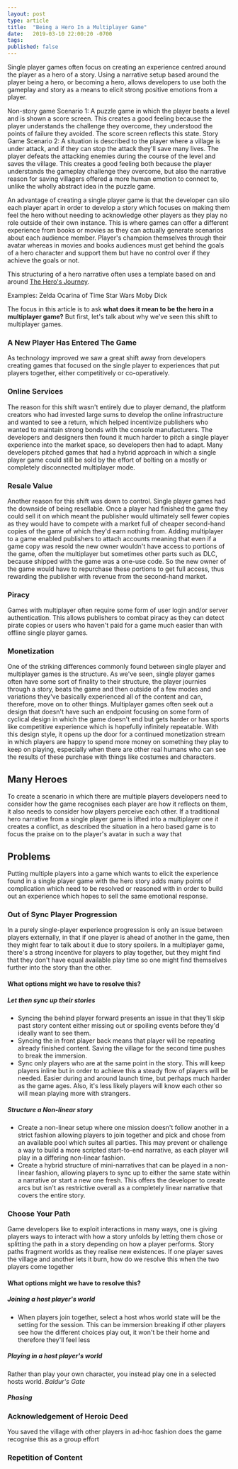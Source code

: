 ```yaml
---
layout: post
type: article
title:  "Being a Hero In a Multiplayer Game"
date:   2019-03-10 22:00:20 -0700
tags:
published: false
---
```

Single player games often focus on creating an experience centred around the player as a hero of a story.
Using a narrative setup based around the player being a hero, or becoming a hero, allows developers to use both the gameplay and story as a means to elicit strong positive emotions from a player.

Non-story game
Scenario 1: A puzzle game in which the player beats a level and is shown a score screen.
This creates a good feeling because the player understands the challenge they overcome, they understood the points of failure they avoided. The score screen reflects this state.
Story Game
Scenario 2: A situation is described to the player where a village is under attack, and if they can stop the attack they'll save many lives.
The player defeats the attacking enemies during the course of the level and saves the village.
This creates a good feeling both because the player understands the gameplay challenge they overcome, but also the narrative reason for saving villagers offered a more human emotion to connect to, unlike the wholly abstract idea in the puzzle game.

An advantage of creating a single player game is that the developer can silo each player apart in order to develop a story which focuses on making them feel the hero without needing to acknowledge other players as they play no role outside of their own instance.
This is where games can offer a different experience from books or movies as they can actually generate scenarios about each audience member. Player's champion themselves through their avatar whereas in movies and books audiences must get behind the goals of a hero character and support them but have no control over if they achieve the goals or not.

This structuring of a hero narrative often uses a template based on and around [The Hero's Journey](https://en.wikipedia.org/wiki/Hero%27s_journey).

Examples:
Zelda Ocarina of Time
Star Wars
Moby Dick

The focus in this article is to ask **what does it mean to be the hero in a multiplayer game?** But first, let's talk about why we've seen this shift to multiplayer games.
### A New Player Has Entered The Game
 As technology improved we saw a great shift away from developers creating games that focused on the single player to experiences that put players together, either competitively or co-operatively.
### Online Services
The reason for this shift wasn't entirely due to player demand, the platform creators who had invested large sums to develop the online infrastructure and wanted to see a return, which helped incentivize publishers who wanted to maintain strong bonds with the console manufacturers. The developers and designers then found it much harder to pitch a single player experience into the market space, so developers then had to adapt.
Many developers pitched games that had a hybrid approach in which a single player game could still be sold by the effort of bolting on a mostly or completely disconnected multiplayer mode.
### Resale Value
Another reason for this shift was down to control. Single player games had the downside of being resellable. Once a player had finished the game they could sell it on which meant the publisher would ultimately sell fewer copies as they would have to compete with a market full of cheaper second-hand copies of the game of which they'd earn nothing from.
Adding multiplayer to a game enabled publishers to attach accounts meaning that even if a game copy was resold the new owner wouldn't have access to portions of the game, often the multiplayer but sometimes other parts such as DLC, because shipped with the game was a one-use code. So the new owner of the game would have to repurchase these portions to get full access, thus rewarding the publisher with revenue from the second-hand market.
### Piracy
Games with multiplayer often require some form of user login and/or server authentication. This allows publishers to combat piracy as they can detect pirate copies or users who haven't paid for a game much easier than with offline single player games.
### Monetization
One of the striking differences commonly found between single player and multiplayer games is the structure. As we've seen, single player games often have some sort of finality to their structure, the player journies through a story, beats the game and then outside of a few modes and variations they've basically experienced all of the content and can, therefore, move on to other things.
Multiplayer games often seek out a design that doesn't have such an endpoint focusing on some form of cyclical design in which the game doesn't end but gets harder or has sports like competitive experience which is hopefully infinitely repeatable.
With this design style, it opens up the door for a continued monetization stream in which players are happy to spend more money on something they play to keep on playing, especially when there are other real humans who can see the results of these purchase with things like costumes and characters.
## Many Heroes
To create a scenario in which there are multiple players developers need to consider how the game recognises each player are how it reflects on them, it also needs to consider how players perceive each other.
If a traditional hero narrative from a single player game is lifted into a multiplayer one it creates a conflict, as described the situation in a hero based game is to focus the praise on to the player's avatar in such a way that

## Problems
Putting multiple players into a game which wants to elicit the experience found in a single player game with the hero story adds many points of complication which need to be resolved or reasoned with in order to build out an experience which hopes to sell the same emotional response.

### Out of Sync Player Progression
In a purely single-player experience progression is only an issue between players externally, in that if one player is ahead of another in the game, then they might fear to talk about it due to story spoilers.
In a multiplayer game, there's a strong incentive for players to play together, but they might find that they don't have equal available play time so one might find themselves further into the story than the other.

#### What options might we have to resolve this?
##### Let then sync up their stories
* Syncing the behind player forward presents an issue in that they'll skip past story content either missing out or spoiling events before they'd ideally want to see them.
* Syncing the in front player back means that player will be repeating already finished content. Saving the village for the second time pushes to break the immersion.
* Sync only players who are at the same point in the story. This will keep players inline but in order to achieve this a steady flow of players will be needed. Easier during and around launch time, but perhaps much harder as the game ages. Also, it's less likely players will know each other so will mean playing more with strangers.
##### Structure a Non-linear story
* Create a non-linear setup where one mission doesn't follow another in a strict fashion allowing players to join together and pick and chose from an available pool which suites all parties. This may prevent or challenge a way to build a more scripted start-to-end narrative, as each player will play in a differing non-linear fashion.
* Create a hybrid structure of mini-narratives that can be played in a non-linear fashion, allowing players to sync up to either the same state within a narrative or start a new one fresh. This offers the developer to create arcs but isn't as restrictive overall as a completely linear narrative that covers the entire story.

### Choose Your Path
Game developers like to exploit interactions in many ways, one is giving players ways to interact with how a story unfolds by letting them chose or splitting the path in a story depending on how a player performs. Story paths fragment worlds as they realise new existences. If one player saves the village and another lets it burn, how do we resolve this when the two players come together

#### What options might we have to resolve this?
##### Joining a host player's world
* When players join together, select a host whos world state will be the setting for the session. This can be immersion breaking if other players see how the different choices play out, it won't be their home and therefore they'll feel less
##### Playing in a host player's world
Rather than play your own character, you instead play one in a selected hosts world. _Baldur's Gate_
##### Phasing

### Acknowledgement of Heroic Deed
You saved the village with other players in ad-hoc fashion does the game recognise this as a group effort

### Repetition of Content
